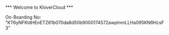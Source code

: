 *** Welcome to KloverCloud ***

On-Boarding No: &#34;KT6yNFKldHEnETZ61b070da8d50b9000174572awpInmLLHa095KN6HcsF3&#34;
